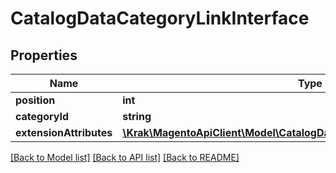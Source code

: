 # CatalogDataCategoryLinkInterface

## Properties
Name | Type | Description | Notes
------------ | ------------- | ------------- | -------------
**position** | **int** |  | [optional] 
**categoryId** | **string** | Category id | 
**extensionAttributes** | [**\Krak\MagentoApiClient\Model\CatalogDataCategoryLinkExtensionInterface**](CatalogDataCategoryLinkExtensionInterface.md) |  | [optional] 

[[Back to Model list]](../README.md#documentation-for-models) [[Back to API list]](../README.md#documentation-for-api-endpoints) [[Back to README]](../README.md)


